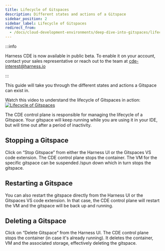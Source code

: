 ```yaml
---
title: Lifecycle of Gitspaces
description: Different states and actions of a Gitspace 
sidebar_position: 2
sidebar_label: Lifecycle of Gitspaces
redirect_from:
  - /docs/cloud-development-environments/deep-dive-into-gitspaces/lifecycle-of-gitspaces
---
```


:::info

Harness CDE is now available in public beta. To enable it on your account, contact your sales representative or reach out to the team at cde-interest@harness.io

:::

This guide will take you through the different states and actions a Gitspace can exist in.

Watch this video to understand the lifecycle of Gitspaces in action:
[![Lifecycle of Gitspaces](https://markdown-videos-api.jorgenkh.no/url?url=https%3A%2F%2Fyoutu.be%2FNKyFKUBJdzY%3Fsi%3DhLjUc034BBtyxXZa)](https://youtu.be/NKyFKUBJdzY?si=hLjUc034BBtyxXZa)


The CDE control plane is responsible for managing the lifecycle of a Gitspace. Your gitspace will keep running while you are using it in your IDE, but will time out after a period of inactivity. 

## Stopping a Gitspace
Click on “Stop Gitspace” from either the Harness UI or the Gitspaces VS code extension. 
The CDE control plane stops the container. 
The VM for the specific gitspace can be suspended /spun down which in turn stops the gitspace. 

## Restarting a Gitspace
You can also restart the gitspace directly from the Harness UI or the Gitspaces VS code extension. In that case, the CDE control plane will restart the VM and the gitspace will be back up and running. 

## Deleting a Gitspace
Click on “Delete Gitspace” from the Harness UI.
The CDE control plane stops the container (in case it's already running). 
It deletes the container, VM and the associated storage, effectively deleting the gitspace. 
